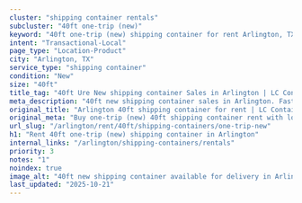 ```yaml
---
cluster: "shipping container rentals"
subcluster: "40ft one-trip (new)"
keyword: "40ft one-trip (new) shipping container for rent Arlington, TX"
intent: "Transactional-Local"
page_type: "Location-Product"
city: "Arlington, TX"
service_type: "shipping container"
condition: "New"
size: "40ft"
title_tag: "40ft Ure New shipping container Sales in Arlington | LC Container"
meta_description: "40ft new shipping container sales in Arlington. Fast delivery, competitive pricing. Serving shipping containers area. Quote ID: SQX. Call (214) 524-4168 for your free quote today."
original_title: "Arlington 40ft shipping container for rent | LC Container"
original_meta: "Buy one-trip (new) 40ft shipping container rent with local delivery in Arlington, TX. LC Container — local Since 2003. Request a fast quote today."
url_slug: "/arlington/rent/40ft/shipping-containers/one-trip-new"
h1: "Rent 40ft one-trip (new) shipping container in Arlington"
internal_links: "/arlington/shipping-containers/rentals"
priority: 3
notes: "1"
noindex: true
image_alt: "40ft new shipping container available for delivery in Arlington"
last_updated: "2025-10-21"
---
```


<!-- TODO: Add unique city/inventory copy, images, and internal links here. -->
